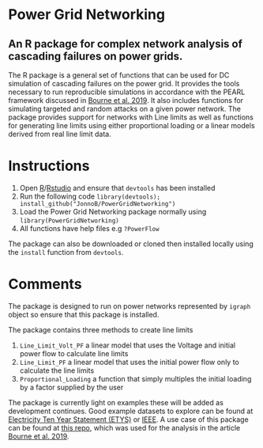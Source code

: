 # Power Grid Networking
## An R package for complex network analysis of cascading failures on power grids.

The R package is a general set of functions that can be used for DC simulation of cascading failures on the power grid. It provides the tools necessary to run reproducible simulations in accordance with the PEARL framework discussed in [Bourne et al. 2019](https://arxiv.org/abs/1907.12848). 
It also includes functions for simulating targeted and random attacks on a given power network. The package provides support for networks with Line limits as well as functions for generating line limits using either proportional loading or a linear models derived from real line limit data.

# Instructions
1. Open [R](https://cran.r-project.org/)/[Rstudio](https://www.rstudio.com/) and ensure that `devtools` has been installed
1. Run the following code `library(devtools); install_github("JonnoB/PowerGridNetworking")`
1. Load the Power Grid Networking package normally using `library(PowerGridNetworking)`
1. All functions have help files e.g `?PowerFlow`

The package can also be downloaded or cloned then installed locally using the `install` function from `devtools`.

# Comments
The package is designed to run on power networks represented by `igraph` object so ensure that this package is installed.

The package contains three methods to create line limits

1. `Line_Limit_Volt_PF` a linear model that uses the Voltage and initial power flow to calculate line limits
1. `Line_Limit_PF` a linear model that uses the initial power flow only to calculate the line limits
1.  `Proportional_Loading` a function that simply multiples the initial loading by a factor supplied by the user


The package is currently light on examples these will be added as development continues. Good example datasets to explore can be found at [Electricity Ten Year Statement (ETYS)](https://www.nationalgrideso.com/insights/electricity-ten-year-statement-etys) or [IEEE](https://icseg.iti.illinois.edu/power-cases/). A use case of this package can be found at [this repo](https://github.com/JonnoB/ProportionalLoading), which was used for the analysis in the article [Bourne et al. 2019](https://arxiv.org/abs/1907.12848).

